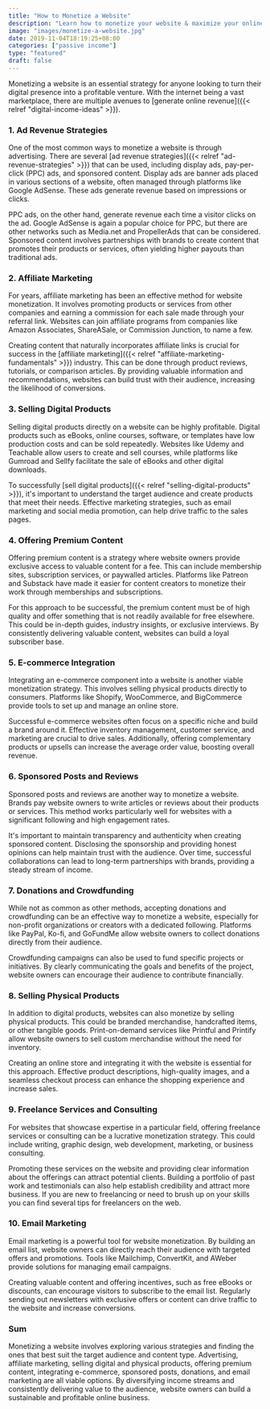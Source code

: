 ```yaml
---
title: "How to Monetize a Website"
description: "Learn how to monetize your website & maximize your online revenue using affiliate marketing, advertising, selling digital products, and more."
image: "images/monetize-a-website.jpg"
date: 2019-11-04T18:19:25+08:00
categories: ["passive income"]
type: "featured"
draft: false
---
```


Monetizing a website is an essential strategy for anyone looking to turn their digital presence into a profitable venture. With the internet being a vast marketplace, there are multiple avenues to [generate online revenue]({{< relref "digital-income-ideas" >}}).

### 1. Ad Revenue Strategies

One of the most common ways to monetize a website is through advertising. There are several [ad revenue strategies]({{< relref "ad-revenue-strategies" >}}) that can be used, including display ads, pay-per-click (PPC) ads, and sponsored content. Display ads are banner ads placed in various sections of a website, often managed through platforms like Google AdSense. These ads generate revenue based on impressions or clicks.

PPC ads, on the other hand, generate revenue each time a visitor clicks on the ad. Google AdSense is again a popular choice for PPC, but there are other networks such as Media.net and PropellerAds that can be considered. Sponsored content involves partnerships with brands to create content that promotes their products or services, often yielding higher payouts than traditional ads.

### 2. Affiliate Marketing

For years, affiliate marketing has been an effective method for website monetization. It involves promoting products or services from other companies and earning a commission for each sale made through your referral link. Websites can join affiliate programs from companies like Amazon Associates, ShareASale, or Commission Junction, to name a few.

Creating content that naturally incorporates affiliate links is crucial for success in the [affiliate marketing]({{< relref "affiliate-marketing-fundamentals" >}}) industry. This can be done through product reviews, tutorials, or comparison articles. By providing valuable information and recommendations, websites can build trust with their audience, increasing the likelihood of conversions.

### 3. Selling Digital Products

Selling digital products directly on a website can be highly profitable. Digital products such as eBooks, online courses, software, or templates have low production costs and can be sold repeatedly. Websites like Udemy and Teachable allow users to create and sell courses, while platforms like Gumroad and Sellfy facilitate the sale of eBooks and other digital downloads.

To successfully [sell digital products]({{< relref "selling-digital-products" >}}), it's important to understand the target audience and create products that meet their needs. Effective marketing strategies, such as email marketing and social media promotion, can help drive traffic to the sales pages.

### 4. Offering Premium Content

Offering premium content is a strategy where website owners provide exclusive access to valuable content for a fee. This can include membership sites, subscription services, or paywalled articles. Platforms like Patreon and Substack have made it easier for content creators to monetize their work through memberships and subscriptions.

For this approach to be successful, the premium content must be of high quality and offer something that is not readily available for free elsewhere. This could be in-depth guides, industry insights, or exclusive interviews. By consistently delivering valuable content, websites can build a loyal subscriber base.

### 5. E-commerce Integration

Integrating an e-commerce component into a website is another viable monetization strategy. This involves selling physical products directly to consumers. Platforms like Shopify, WooCommerce, and BigCommerce provide tools to set up and manage an online store.

Successful e-commerce websites often focus on a specific niche and build a brand around it. Effective inventory management, customer service, and marketing are crucial to drive sales. Additionally, offering complementary products or upsells can increase the average order value, boosting overall revenue.

### 6. Sponsored Posts and Reviews

Sponsored posts and reviews are another way to monetize a website. Brands pay website owners to write articles or reviews about their products or services. This method works particularly well for websites with a significant following and high engagement rates.

It's important to maintain transparency and authenticity when creating sponsored content. Disclosing the sponsorship and providing honest opinions can help maintain trust with the audience. Over time, successful collaborations can lead to long-term partnerships with brands, providing a steady stream of income.

### 7. Donations and Crowdfunding

While not as common as other methods, accepting donations and crowdfunding can be an effective way to monetize a website, especially for non-profit organizations or creators with a dedicated following. Platforms like PayPal, Ko-fi, and GoFundMe allow website owners to collect donations directly from their audience.

Crowdfunding campaigns can also be used to fund specific projects or initiatives. By clearly communicating the goals and benefits of the project, website owners can encourage their audience to contribute financially.

### 8. Selling Physical Products

In addition to digital products, websites can also monetize by selling physical products. This could be branded merchandise, handcrafted items, or other tangible goods. Print-on-demand services like Printful and Printify allow website owners to sell custom merchandise without the need for inventory.

Creating an online store and integrating it with the website is essential for this approach. Effective product descriptions, high-quality images, and a seamless checkout process can enhance the shopping experience and increase sales.

### 9. Freelance Services and Consulting

For websites that showcase expertise in a particular field, offering freelance services or consulting can be a lucrative monetization strategy. This could include writing, graphic design, web development, marketing, or business consulting.

Promoting these services on the website and providing clear information about the offerings can attract potential clients. Building a portfolio of past work and testimonials can also help establish credibility and attract more business. If you are new to freelancing or need to brush up on your skills you can find several tips for freelancers on the web.

### 10. Email Marketing

Email marketing is a powerful tool for website monetization. By building an email list, website owners can directly reach their audience with targeted offers and promotions. Tools like Mailchimp, ConvertKit, and AWeber provide solutions for managing email campaigns.

Creating valuable content and offering incentives, such as free eBooks or discounts, can encourage visitors to subscribe to the email list. Regularly sending out newsletters with exclusive offers or content can drive traffic to the website and increase conversions.

### Sum

Monetizing a website involves exploring various strategies and finding the ones that best suit the target audience and content type. Advertising, affiliate marketing, selling digital and physical products, offering premium content, integrating e-commerce, sponsored posts, donations, and email marketing are all viable options. By diversifying income streams and consistently delivering value to the audience, website owners can build a sustainable and profitable online business.
